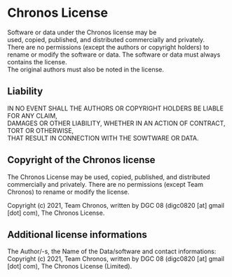 # Chronos License
Software or data under the Chronos license may be  
used, copied, published, and distributed commercially and privately.  
There are no permissions (except the authors or copyright holders)
to rename or modify the software or data. 
The software or data must always contains the license.  
The original authors must also be noted in the license.  

## Liability
IN NO EVENT SHALL THE AUTHORS OR COPYRIGHT HOLDERS BE LIABLE FOR ANY CLAIM,  
DAMAGES OR OTHER LIABILITY, WHETHER IN AN ACTION OF CONTRACT, TORT OR OTHERWISE,  
THAT RESULT IN CONNECTION WITH THE SOWTWARE OR DATA.  

## Copyright of the Chronos license
The Chronos License may be used, copied, published, and distributed commercially and privately. There are no permissions (except Team Chronos)
to rename or modify the license.  

Copyright (c) 2021, Team Chronos, written by DGC 08 (digc0820 [at] gmail [dot] com), The Chronos License.  

## Additional license informations
The Author/-s, the Name of the Data/software and contact informations:  
Copyright (c) 2021, Team Chronos, written by DGC 08 (digc0820 [at] gmail [dot] com), The Chronos License (Limited).  
